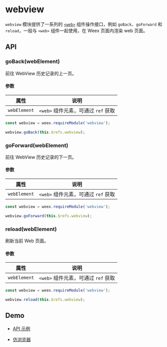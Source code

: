 # webview

`webview` 模块提供了一系列的 [`<web>`](/zh/docs/web.md) 组件操作接口，例如 `goBack`、`goForward` 和 `reload`，一般与 `<web>` 组件一起使用，在 Weex 页面内渲染 web 页面。

## API

### goBack(webElement)

前往 WebView 历史记录的上一页。

#### 参数

| 属性        | 说明 |
| ---------- | ------------- |
| `webElement` | `<web>` 组件元素，可通过 `ref` 获取 |

```js
const webview = weex.requireModule('webview');

webview.goBack(this.$refs.webview);
```

### goForward(webElement)

前往 WebView 历史记录的下一页。

#### 参数

| 属性        | 说明 |
| ---------- | ------------- |
| `webElement` | `<web>` 组件元素，可通过 `ref` 获取 |

```js
const webview = weex.requireModule('webview');

webview.goForward(this.$refs.webview);
```

### reload(webElement)

刷新当前 Web 页面。

#### 参数

| 属性        | 说明 |
| ---------- | ------------- |
| `webElement` | `<web>` 组件元素，可通过 `ref` 获取 |

```js
const webview = weex.requireModule('webview');

webview.reload(this.$refs.webview);
```

## Demo

- [API 示例](http://dotwe.org/vue/196dcbdb6a5bcea519c239d50ae5012d)

- [仿浏览器](http://dotwe.org/vue/9877838e37d732dbe2639e3ec57f096a)

  <IPhoneImg imgSrc="http://g.alicdn.com/amte-fe/weex-fast-website/1.0.0/webview.png" />